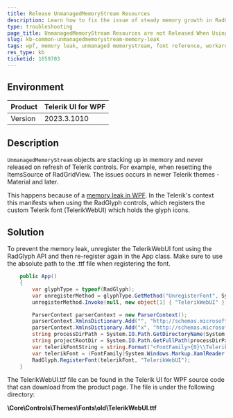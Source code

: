 ```yaml
---
title: Release UnmanagedMemoryStream Resources 
description: Learn how to fix the issue of steady memory growth in RadGridView for WPF caused by font references leading to UnmanagedMemoryStream accumulation.
type: troubleshooting
page_title: UnmanagedMemoryStream Resources are not Released When Using Glyphs
slug: kb-common-unmanagedmemorystream-memory-leak
tags: wpf, memory leak, unmanaged memorystream, font reference, workaround
res_type: kb
ticketid: 1659703
---
```


## Environment

| Product | Telerik UI for WPF |
| --- | --- |
| Version | 2023.3.1010 |

## Description

`UnmanagedMemoryStream` objects are stacking up in memory and never released on refresh of Telerik controls. For example, when resetting the ItemsSource of RadGridView. The issues occurs in newer Telerik themes - Material and later.

This happens because of a [memory leak in WPF](https://stackoverflow.com/questions/31452443/wpf-textblock-memory-leak-when-using-font). In the Telerik's context this manifests when using the RadGlyph controls, which registers the custom Telerik font (TelerikWebUI) which holds the glyph icons.

## Solution

To prevent the memory leak, unregister the TelerikWebUI font using the RadGlyph API and then re-register again in the App class. Make sure to use the absolute path to the .ttf file when registering the font. 


```C#
	public App() 
	{
		var glyphType = typeof(RadGlyph);
		var unregisterMethod = glyphType.GetMethod("UnregisterFont", System.Reflection.BindingFlags.Static | System.Reflection.BindingFlags.NonPublic);
		unregisterMethod.Invoke(null, new object[1] { "TelerikWebUI" });

		ParserContext parserContext = new ParserContext();
		parserContext.XmlnsDictionary.Add("", "http://schemas.microsoft.com/winfx/2006/xaml/presentation");
		parserContext.XmlnsDictionary.Add("x", "http://schemas.microsoft.com/winfx/2006/xaml");
		string processDirPath = System.IO.Path.GetDirectoryName(System.Diagnostics.Process.GetCurrentProcess().MainModule.FileName);
		string projectRootDir = System.IO.Path.GetFullPath(processDirPath + @"\..\..\..");
		var telerikFontString = string.Format("<FontFamily>{0}\\TelerikWebUI.ttf#TelerikWebUI</FontFamily>", projectRootDir);
		var telerikFont = (FontFamily)System.Windows.Markup.XamlReader.Parse(telerikFontString, parserContext);
		RadGlyph.RegisterFont(telerikFont, "TelerikWebUI");
	}
```

The TelerikWebUI.ttf file can be found in the Telerik UI for WPF source code that can download from the product page. The file is under the following directory:

__\Core\Controls\Themes\Fonts\old\TelerikWebUI.ttf__
